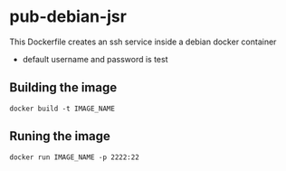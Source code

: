 # pub-debian-jsr

This Dockerfile creates an ssh service inside a debian docker container

* default username and password is test

## Building the image

` docker build -t IMAGE_NAME ` 

## Runing the image 

` docker run IMAGE_NAME -p 2222:22 `
